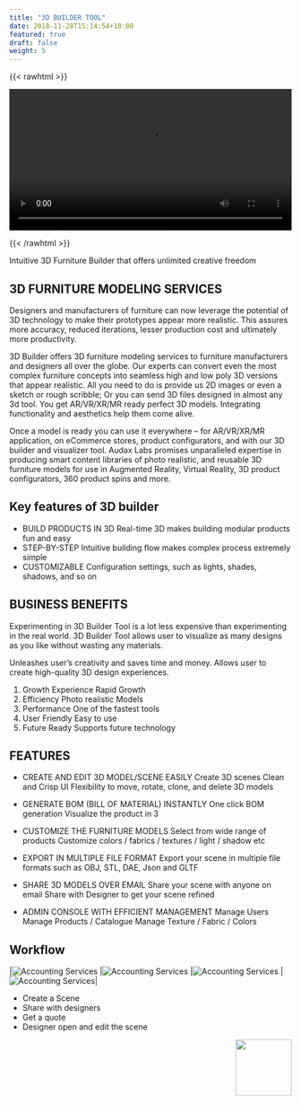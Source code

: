```yaml
---
title: "3D BUILDER TOOL"
date: 2018-11-28T15:14:54+10:00
featured: true
draft: false
weight: 5
---
```

{{< rawhtml >}}

<video width=100% controls autoplay>
<source src="/videos/Lightbulb.webm" type="video/webm">
Your browser does not support video tag.
</video>

{{< /rawhtml >}}

Intuitive 3D Furniture Builder that offers unlimited creative freedom

## 3D FURNITURE MODELING SERVICES


Designers and manufacturers of furniture can now leverage the potential of 3D technology to make their prototypes appear more realistic. This assures more accuracy, reduced iterations, lesser production cost and ultimately more productivity.

3D Builder offers 3D furniture modeling services to furniture manufacturers and designers all over the globe. Our experts can convert even the most complex furniture concepts into seamless high and low poly 3D versions that appear realistic. All you need to do is provide us 2D images or even a sketch or rough scribble; Or you can send 3D files designed in almost any 3d tool. You get AR/VR/XR/MR ready perfect 3D models. Integrating functionality and aesthetics help them come alive.

Once a model is ready you can use it everywhere – for AR/VR/XR/MR application, on eCommerce stores, product configurators, and with our 3D builder and visualizer tool. Audax Labs promises unparalleled expertise in producing smart content libraries of photo realistic, and reusable 3D furniture models for use in Augmented Reality, Virtual Reality, 3D product configurators, 360 product spins and more.


## Key features of 3D builder

- BUILD PRODUCTS IN 3D
Real-time 3D makes building modular products fun and easy
- STEP-BY-STEP
Intuitive building flow makes complex process extremely simple
- CUSTOMIZABLE
Configuration settings, such as lights, shades, shadows, and so on

## BUSINESS BENEFITS

Experimenting in 3D Builder Tool is a lot less expensive than experimenting in the real world. 3D Builder Tool allows user to visualize as many designs as you like without wasting any materials.

Unleashes user’s creativity and saves time and money. Allows user to create high-quality 3D design experiences.

1. Growth
Experience Rapid Growth
2. Efficiency
Photo realistic Models
3. Performance
One of the fastest tools
4. User Friendly
Easy to use
5. Future Ready
Supports future technology


## FEATURES

- CREATE AND EDIT 3D MODEL/SCENE EASILY
Create 3D scenes
Clean and Crisp UI
Flexibility to move, rotate, clone, and delete 3D models

- GENERATE BOM (BILL OF MATERIAL) INSTANTLY
One click BOM generation
Visualize the product in 3

- CUSTOMIZE THE FURNITURE MODELS
Select from wide range of products
Customize colors / fabrics / textures / light / shadow etc

- EXPORT IN MULTIPLE FILE FORMAT
Export your scene in multiple file formats such as OBJ, STL, DAE, Json and GLTF

- SHARE 3D MODELS OVER EMAIL
Share your scene with anyone on email
Share with Designer to get your scene refined

- ADMIN CONSOLE WITH EFFICIENT MANAGEMENT
Manage Users
Manage Products / Catalogue
Manage Texture / Fabric / Colors


## Workflow

|![Accounting Services](/images/workflow1.png) |![Accounting Services](/images/workflow.png) |![Accounting Services](/images/workflow3.png) |![Accounting Services](/images/workflow4.png)|

- Create a Scene 
- Share with designers
- Get a quote
- Designer open and edit the scene














<img align="right" width="100" height="100" src="https://audaxlabs.com/wp-content/uploads/2021/03/audax-blue-logo.png">